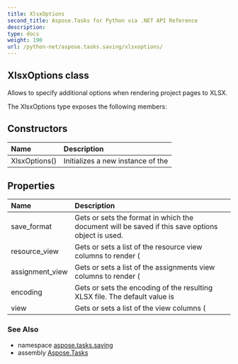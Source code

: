 ```yaml
---
title: XlsxOptions
second_title: Aspose.Tasks for Python via .NET API Reference
description: 
type: docs
weight: 190
url: /python-net/aspose.tasks.saving/xlsxoptions/
---
```


## XlsxOptions class

Allows to specify additional options when rendering project pages to XLSX.

The XlsxOptions type exposes the following members:
## Constructors
| Name | Description |
| :- | :- |
|XlsxOptions()|Initializes a new instance of the|
## Properties
| Name | Description |
| :- | :- |
|save_format|Gets or sets the format in which the document will be saved if this save options object is used.|
|resource_view|Gets or sets a list of the resource view columns to render (|
|assignment_view|Gets or sets a list of the assignments view columns to render (|
|encoding|Gets or sets the encoding of the resulting XLSX file. The default value is|
|view|Gets or sets a list of the view columns (|

### See Also

* namespace [aspose.tasks.saving](/tasks/python-net/aspose.tasks.saving/)
* assembly [Aspose.Tasks](/tasks/python-net/)


